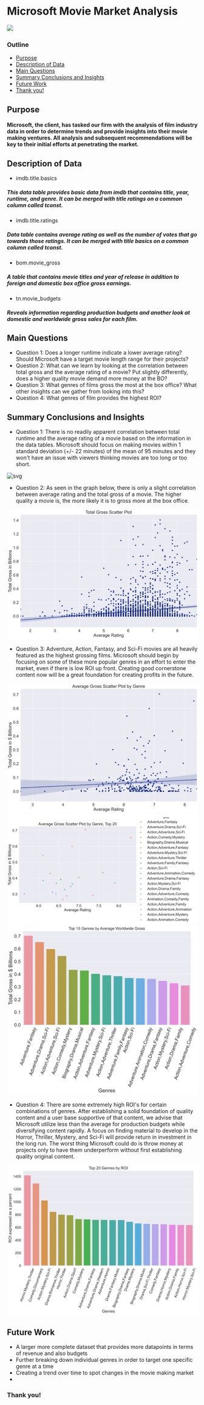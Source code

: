 # Microsoft Movie Market Analysis

<img src="https://cnet4.cbsistatic.com/img/sEhYa6Z6XL7iEcTGkeESiRb5ajI=/1200x675/2020/04/17/9e4fd5eb-524c-4884-88df-b39286c78c21/microsoft-1085.jpg" width = "800"/>

### Outline
* [Purpose](#Purpose)
* [Description of Data](#Description_of_Data)
* [Main Questions](#Main-Questions)
* [Summary Conclusions and Insights](#Summary-Conclusions-and-Insights)
* [Future Work](#Future-Work)
* [Thank you!](#Thank-You!)

## Purpose

#### Microsoft, the client, has tasked our firm with the analysis of film industry data in order to determine trends and provide insights into their movie making ventures. All analysis and subsequent recommendations will be key to their initial efforts at penetrating the market.

## Description of Data

* imdb.title.basics

##### This data table provides basic data from imdb that contains title, year, runtime, and genre. It can be merged with title ratings on a common column called tconst.

* imdb.title.ratings

##### Data table contains average rating as well as the number of votes that go towards those ratings. It can be merged with title basics on a common column called tconst.

* bom.movie_gross

##### A table that contains movie titles and year of release in addition to foreign and domestic box office gross earnings.

* tn.movie_budgets

##### Reveals information regarding production budgets and another look at domestic and worldwide gross sales for each film.

## Main Questions
* Question 1: Does a longer runtime indicate a lower average rating? Should Microsoft have a target movie length range for their projects? 
* Question 2: What can we learn by looking at the correlation between total gross and the average rating of a movie? Put slightly differently, does a higher quality movie demand more money at the BO?
* Question 3: What genres of films gross the most at the box office? What other insights can we gather from looking into this?
* Question 4: What genres of film provides the highest ROI?

## Summary Conclusions and Insights
* Question 1: There is no readily apparent correlation between total runtime and the average rating of a movie based on the information in the data tables. Microsoft should focus on making movies within 1 standard deviation (+/- 22 minutes) of the mean of 95 minutes and they won't have an issue with viewers thinking movies are too long or too short.

![svg](ntbook1_files/ntbook1_19_0.svg)

* Question 2: As seen in the graph below, there is only a slight correlation between average rating and the total gross of a movie. The higher quality a movie is, the more likely it is to gross more at the box office. 

![svg](ntbook1_files/ntbook1_25_0.svg)

* Question 3: Adventure, Action, Fantasy, and Sci-Fi movies are all heavily featured as the highest grossing films. Microsoft should begin by focusing on some of these more popular genres in an effort to enter the market, even if there is low ROI up front. Creating good cornerstone content now will be a great foundation for creating profits in the future.

![svg](ntbook1_files/ntbook1_35_0.svg)
![svg](ntbook1_files/ntbook1_36_0.svg)
![svg](ntbook1_files/ntbook1_37_0.svg)

* Question 4: There are some extremely high ROI's for certain combinations of genres. After establishing a solid foundation of quality content and a user base supportive of that content, we advise that Microsoft utilize less than the average for production budgets while diversifying content rapidly. A focus on finding material to develop in the Horror, Thriller, Mystery, and Sci-Fi will provide return in investment in the long run. The worst thing Microsoft could do is throw money at projects only to have them underperform without first establishing quality original content.

![svg](ntbook1_files/ntbook1_45_0.svg)

## Future Work
* A larger more complete dataset that provides more datapoints in terms of revenue and also budgets
* Further breaking down individual genres in order to target one specific genre at a time
* Creating a trend over time to spot changes in the movie making market
*

### Thank you!



